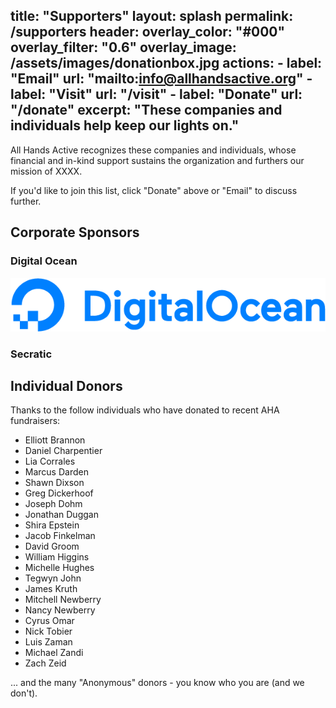 
title: "Supporters"
layout: splash
permalink: /supporters
header:
  overlay_color: "#000"
  overlay_filter: "0.6"
  overlay_image: /assets/images/donationbox.jpg
  actions:
    - label: "Email"
      url: "mailto:info@allhandsactive.org"
    - label: "Visit"
      url: "/visit"
    - label: "Donate"
      url: "/donate"
excerpt: "These companies and individuals help keep our lights on."
---

All Hands Active recognizes these companies and individuals, whose financial and
in-kind support sustains the organization and furthers our mission of XXXX.

If you'd like to join this list, click "Donate" above or "Email" to discuss further.

## Corporate Sponsors

### Digital Ocean
![Digital Ocean Logo](/assets/images/DO_Logo_Horizontal_Blue.png)

### Secratic


## Individual Donors

Thanks to the follow individuals who have donated to recent AHA fundraisers:

- Elliott Brannon
- Daniel Charpentier
- Lia Corrales
- Marcus Darden
- Shawn Dixson
- Greg Dickerhoof
- Joseph Dohm
- Jonathan Duggan
- Shira Epstein
- Jacob Finkelman
- David Groom
- William Higgins
- Michelle Hughes
- Tegwyn John
- James Kruth
- Mitchell Newberry
- Nancy Newberry
- Cyrus Omar
- Nick Tobier
- Luis Zaman
- Michael Zandi
- Zach Zeid

... and the many "Anonymous" donors - you know who you are (and we don't).
